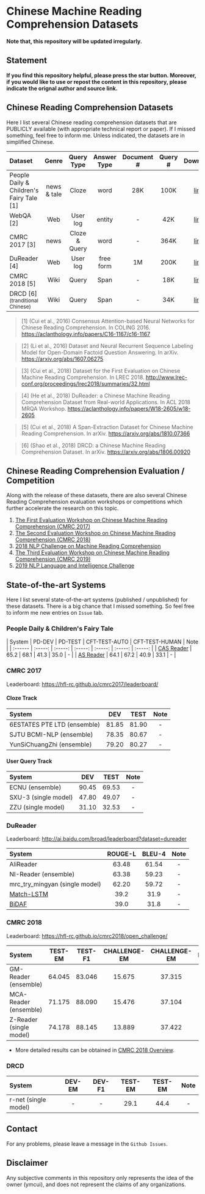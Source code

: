 # Chinese Machine Reading Comprehension Datasets

**Note that, this repository will be updated irregularly.**

## Statement
**If you find this repository helpful, please press the star button. Moreover, if you would like to use or repost the content in this repository, please indicate the orignal author and source link.**

## Chinese Reading Comprehension Datasets
Here I list several Chinese reading comprehension datasets that are PUBLICLY available (with appropriate technical report or paper). If I missed something, feel free to inform me. Unless indicated, the datasets are in simplified Chinese.

| Dataset  | Genre | Query Type | Answer Type |  Document # | Query # | Download |
| :------ | :-----: | :-----: | :-----: | :-----: | :-----: | :-----: |
| People Daily & Children's Fairy Tale [1] | news & tale | Cloze | word | 28K | 100K | [link](https://github.com/ymcui/Chinese-Cloze-RC) |
| WebQA [2] | Web | User log | entity | - | 42K | [link](http://paddlepaddle.bj.bcebos.com/dataset/webqa/WebQA.v1.0.zip) |
| CMRC 2017 [3] | news | Cloze & Query | word | - | 364K | [link](https://github.com/ymcui/cmrc2017) | 
| DuReader [4] | Web | User log | free form | 1M | 200K | [link](https://github.com/baidu/DuReader) |
| CMRC 2018 [5] | Wiki | Query | Span | - | 18K | [link](https://github.com/ymcui/cmrc2018) |
| DRCD [6]<sup>(tranditional Chinese)</sup> | Wiki | Query | Span | - | 34K | [link](https://github.com/DRCSolutionService/DRCD) |

> [1] (Cui et al., 2016) Consensus Attention-based Neural Networks for Chinese Reading Comprehension. In COLING 2016. https://aclanthology.info/papers/C16-1167/c16-1167

> [2] (Li et al., 2016) Dataset and Neural Recurrent Sequence Labeling Model for Open-Domain Factoid Question Answering. In arXiv. https://arxiv.org/abs/1607.06275

> [3] (Cui et al., 2018) Dataset for the First Evaluation on Chinese Machine Reading Comprehension. In LREC 2018. http://www.lrec-conf.org/proceedings/lrec2018/summaries/32.html

> [4] (He et al., 2018) DuReader: a Chinese Machine Reading Comprehension Dataset from Real-world Applications. In ACL 2018 MRQA Workshop. https://aclanthology.info/papers/W18-2605/w18-2605

> [5] (Cui et al., 2018) A Span-Extraction Dataset for Chinese Machine Reading Comprehension. In arXiv. https://arxiv.org/abs/1810.07366

> [6] (Shao et al., 2018) DRCD: a Chinese Machine Reading Comprehension Dataset. In arXiv. https://arxiv.org/abs/1806.00920


## Chinese Reading Comprehension Evaluation / Competition
Along with the release of these datasets, there are also several Chinese Reading Comprehension evaluation workshops or competitions which further accelerate the research on this topic.

 1. [The First Evaluation Workshop on Chinese Machine Reading Comprehension (CMRC 2017)](https://hfl-rc.github.io/cmrc2017/)
 2. [The Second Evaluation Workshop on Chinese Machine Reading Comprehension (CMRC 2018)](https://hfl-rc.github.io/cmrc2018/)
 3. [2018 NLP Challenge on Machine Reading Comprehension](http://mrc2018.cipsc.org.cn/)
 4. [The Third Evaluation Workshop on Chinese Machine Reading Comprehension (CMRC 2019)](https://hfl-rc.github.io/cmrc2019/)
 5. [2019 NLP Language and Intelligence Challenge](http://lic2019.ccf.org.cn)
 

## State-of-the-art Systems
Here I list several state-of-the-art systems (published / unpublished) for these datasets. There is a big chance that I missed something. So feel free to inform me new entries on `Issue` tab.

### People Daily & Children's Fairy Tale
| System  | PD-DEV | PD-TEST | CFT-TEST-AUTO | CFT-TEST-HUMAN | Note |
| :------ | :-----: | :-----: | :-----: | :-----: | :-----: | :-----: |
| [CAS Reader](https://aclanthology.info/papers/C16-1167/c16-1167) | 65.2 | 68.1 | 41.3 | 35.0 | - |
| [AS Reader](https://aclanthology.info/papers/C16-1167/c16-1167) | 64.1 | 67.2 | 40.9 | 33.1 | - | 


### CMRC 2017
Leaderboard: https://hfl-rc.github.io/cmrc2017/leaderboard/

#### Cloze Track 
| System  | DEV | TEST | Note |
| :------ | :-----: | :-----: | :-----: |
| 6ESTATES PTE LTD (ensemble) | 81.85 | 81.90 | - |
| SJTU BCMI-NLP (ensemble) | 78.35 | 80.67 | - | 
| YunSiChuangZhi (ensemble) | 79.20 | 80.27 | - | 

#### User Query Track
| System  | DEV | TEST | Note |
| :------ | :-----: | :-----: | :-----: |
| ECNU (ensemble) | 90.45 | 69.53 | - |
| SXU-3 (single model) | 47.80 | 49.07 | - | 
| ZZU (single model) | 31.10 | 32.53 | - | 

### DuReader
Leaderboard: http://ai.baidu.com/broad/leaderboard?dataset=dureader

| System  | ROUGE-L | BLEU-4 | Note |
| :------ | :-----: | :-----: | :-----: |
| AliReader | 63.48 | 61.54 | - |
| NI-Reader (ensemble) | 63.38 | 59.23 | - |
| mrc_try_mingyan (single model) | 62.20 | 59.72 | - |
| [Match-LSTM](https://aclanthology.info/papers/W18-2605/w18-2605) | 39.2 | 31.9 | - |
| [BiDAF](https://aclanthology.info/papers/W18-2605/w18-2605) | 39.0 | 31.8 | - |


### CMRC 2018
Leaderboard: https://hfl-rc.github.io/cmrc2018/open_challenge/

| System  | TEST-EM | TEST-F1 | CHALLENGE-EM | CHALLENGE-EM | Note |
| :------ | :-----: | :-----: | :-----: | :-----: | :-----: |
| GM-Reader (ensemble) | 64.045 | 83.046 | 15.675 | 37.315 | - |
| MCA-Reader (ensemble) | 71.175 | 88.090 | 15.476 | 37.104 | - | 
| Z-Reader (single model) | 74.178 | 88.145 | 13.889 | 37.422 | - |

* More detailed results can be obtained in [CMRC 2018 Overview](https://arxiv.org/abs/1810.07366).


### DRCD

| System  | DEV-EM | DEV-F1 | TEST-EM | TEST-EM | Note |
| :------ | :-----: | :-----: | :-----: | :-----: | :-----: |
| r-net (single model) | - | - | 29.1 | 44.4 | - |


## Contact
For any problems, please leave a message in the `Github Issues`.


## Disclaimer
Any subjective comments in this repository only represents the idea of the owner (ymcui), and does not represent the claims of any organizations.
